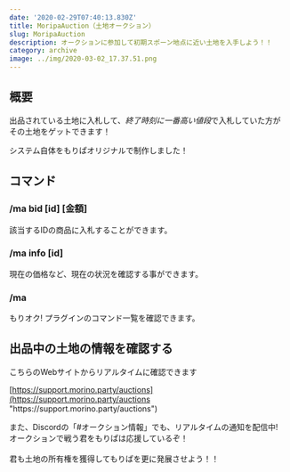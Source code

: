 ```yaml
---
date: '2020-02-29T07:40:13.830Z'
title: MoripaAuction（土地オークション）
slug: MoripaAuction
description: オークションに参加して初期スポーン地点に近い土地を入手しよう！！
category: archive
image: ../img/2020-03-02_17.37.51.png
---
```

## 概要

出品されている土地に入札して、*終了時刻に一番高い値段*で入札していた方が\
その土地をゲットできます！

システム自体をもりぱオリジナルで制作しました！

## コマンド

### **/ma bid \[id] \[金額]**

該当するIDの商品に入札することができます。

### /ma info \[id]

現在の価格など、現在の状況を確認する事ができます。

### /ma

もりオク! プラグインのコマンド一覧を確認できます。

## 出品中の土地の情報を確認する

こちらのWebサイトからリアルタイムに確認できます

[https://support.morino.party/auctions](https://support.morino.party/auctions "https\://support.morino.party/auctions")

また、Discordの「#オークション情報」でも、リアルタイムの通知を配信中!\
オークションで戦う君をもりぱは応援しているぞ！\
\
君も土地の所有権を獲得してもりぱを更に発展させよう！！
